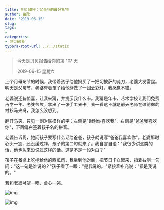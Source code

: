 ```yaml
---
title: 贝贝60秒：父亲节的最好礼物
author: 曲政
date: '2019-06-15'
slug: 
tags:
- 
categories:
- 贝贝60秒
typora-root-url: ../../static
---
```


>   今天是贝贝报告给你的第 107 天 
>
>   2019-06-15 星期六

上个月母亲节的时候，我带着孩子给他妈买了一把切披萨的钝刀，老婆大发雷霆。明天是父亲节，老婆带着孩子给他爸做了一团云彩灯，我感觉不错。

老婆说还有惊喜，让我来猜，并提示我什么卡。我猜是年卡，艺术学校让我们免费再学一年。老婆苦笑，拿出了一张手工贺卡。我一看这不就是前天老师在课前做的衬衫马夹吗，我怎么没想到。

翻开马夹，只见一副对联模样的字；左侧是"谢谢你喜欢我"，右侧是"爸爸我喜欢你"，下面偏右签着孩子名的拼音。

老婆告诉我，她问孩子要写什么话给爸爸，孩子就说写"爸爸我喜欢你"。老婆那时心头一震，还没缓过神，孩子的第二句就来了。我自言自语："我很少讲这类的话，他也从来没说过这样的话。这是不是一段对白？"

孩子在餐桌上吃挖给他的西瓜肉，我坐到他对面，把节日卡立起来，指着右侧一句问："这一句是谁说的？"孩子看了一眼："是我说的。"紧接着补充说："都是我说的。"

我和老婆对望一眼，会心一笑。

![img](/images/2019-06-15-%E8%B4%9D%E8%B4%9D60%E7%A7%92%EF%BC%9A%E7%88%B6%E4%BA%B2%E8%8A%82%E7%9A%84%E6%9C%80%E5%A5%BD%E7%A4%BC%E7%89%A9/640-20200416115304212.jpeg)

![img](/images/2019-06-15-%E8%B4%9D%E8%B4%9D60%E7%A7%92%EF%BC%9A%E7%88%B6%E4%BA%B2%E8%8A%82%E7%9A%84%E6%9C%80%E5%A5%BD%E7%A4%BC%E7%89%A9/640-20200416115304232.jpeg)


